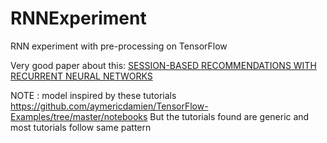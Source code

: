 # RNNExperiment
RNN experiment with pre-processing on TensorFlow

Very good paper about this:
 [SESSION-BASED RECOMMENDATIONS WITH
RECURRENT NEURAL NETWORKS](https://arxiv.org/pdf/1511.06939.pdf)

NOTE : model inspired by these tutorials
https://github.com/aymericdamien/TensorFlow-Examples/tree/master/notebooks
But the tutorials found are generic and most tutorials follow same pattern
